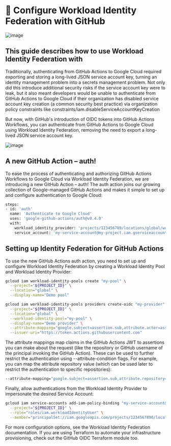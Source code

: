 # 📘 Configure Workload Identity Federation with GitHub

![image](https://github.com/user-attachments/assets/3c822f5e-4957-4500-858c-76f6221a4e9c)

## This guide describes how to use Workload Identity Federation with 

Traditionally, authenticating from GitHub Actions to Google Cloud required exporting and storing a long-lived JSON service account key, turning an identity management problem into a secrets management problem. Not only did this introduce additional security risks if the service account key were to leak, but it also meant developers would be unable to authenticate from GitHub Actions to Google Cloud if their organization has disabled service account key creation (a common security best practice) via organization policy constraints like constraints/iam.disableServiceAccountKeyCreation

But now, with GitHub's introduction of OIDC tokens into GitHub Actions Workflows, you can authenticate from GitHub Actions to Google Cloud using Workload Identity Federation, removing the need to export a long-lived JSON service account key.

![image](https://github.com/user-attachments/assets/7da46e2e-e196-496e-87a5-9a986063ab6b)

## A new GitHub Action – auth!

To ease the process of authenticating and authorizing GitHub Actions Workflows to Google Cloud via Workload Identity Federation, we are introducing a new GitHub Action – auth! The auth action joins our growing collection of Google-managed GitHub Actions and makes it simple to set up and configure authentication to Google Cloud:

```bash
steps:
- id: 'auth'
  name: 'Authenticate to Google Cloud'
  uses: 'google-github-actions/auth@v0.4.0'
  with:
    workload_identity_provider: 'projects/123456789/locations/global/workloadIdentityPools/my-pool/providers/my-provider'
    service_account: 'my-service-account@my-project.iam.gserviceaccount.com'
```


## Setting up Identity Federation for GitHub Actions

To use the new GitHub Actions auth action, you need to set up and configure Workload Identity Federation by creating a Workload Identity Pool and Workload Identity Provider:

```bash
gcloud iam workload-identity-pools create "my-pool" \
  --project="${PROJECT_ID}" \
  --location="global" \
  --display-name="Demo pool"
```

```bash
gcloud iam workload-identity-pools providers create-oidc "my-provider" \
  --project="${PROJECT_ID}" \
  --location="global" \
  --workload-identity-pool="my-pool" \
  --display-name="Demo provider" \
  --attribute-mapping="google.subject=assertion.sub,attribute.actor=assertion.actor,attribute.aud=assertion.aud" \
  --issuer-uri="https://token.actions.githubusercontent.com"
```

The attribute mappings map claims in the GitHub Actions JWT to assertions you can make about the request (like the repository or GitHub username of the principal invoking the GitHub Action). These can be used to further restrict the authentication using --attribute-condition flags. For example, you can map the attribute repository value (which can be used later to restrict the authentication to specific repositories):

```bash
--attribute-mapping="google.subject=assertion.sub,attribute.repository=assertion.repository"
```

Finally, allow authentications from the Workload Identity Provider to impersonate the desired Service Account:

```bash
gcloud iam service-accounts add-iam-policy-binding "my-service-account@${PROJECT_ID}.iam.gserviceaccount.com" \
  --project="${PROJECT_ID}" \
  --role="roles/iam.workloadIdentityUser" \
  --member="principalSet://iam.googleapis.com/projects/1234567890/locations/global/workloadIdentityPools/my-pool/attribute.repository/my-org/my-repo"
```
For more configuration options, see the Workload Identity Federation documentation. If you are using Terraform to automate your infrastructure provisioning, check out the GitHub OIDC Terraform module too.
